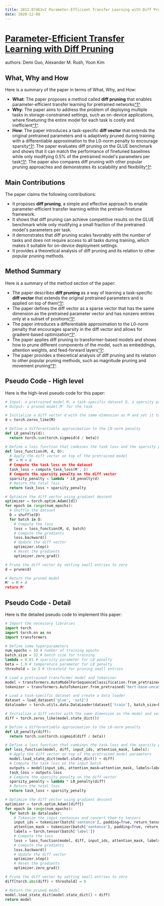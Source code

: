 ```yaml
---
title: 2012.07463v2 Parameter-Efficient Transfer Learning with Diff Pruning
date: 2020-12-08
---
```


# [Parameter-Efficient Transfer Learning with Diff Pruning](http://arxiv.org/abs/2012.07463v2)

authors: Demi Guo, Alexander M. Rush, Yoon Kim


## What, Why and How

[1]: https://arxiv.org/pdf/2012.07463v2.pdf "Parameter-Efﬁcient Transfer Learning with Diff Pruning - arXiv.org"
[2]: https://arxiv.org/abs/2012.07463 "[2012.07463] Parameter-Efficient Transfer Learning with Diff Pruning"
[3]: http://export.arxiv.org/abs/2208.07463v2 "[2208.07463v2] Conv-Adapter: Exploring Parameter Efficient Transfer ..."

Here is a summary of the paper in terms of What, Why, and How:

- **What**: The paper proposes a method called **diff pruning** that enables parameter-efficient transfer learning for pretrained networks[^1^][1].
- **Why**: The paper aims to address the problem of deploying multiple tasks in storage-constrained settings, such as on-device applications, where finetuning the entire model for each task is costly and inefficient[^1^][1].
- **How**: The paper introduces a task-specific **diff vector** that extends the original pretrained parameters and is adaptively pruned during training with a differentiable approximation to the L0-norm penalty to encourage sparsity[^1^][1]. The paper evaluates diff pruning on the GLUE benchmark and shows that it can match the performance of finetuned baselines while only modifying 0.5% of the pretrained model's parameters per task[^1^][1]. The paper also compares diff pruning with other popular pruning approaches and demonstrates its scalability and flexibility[^1^][1].

## Main Contributions

The paper claims the following contributions:

- It proposes **diff pruning**, a simple and effective approach to enable parameter-efficient transfer learning within the pretrain-finetune framework.
- It shows that diff pruning can achieve competitive results on the GLUE benchmark while only modifying a small fraction of the pretrained model's parameters per task.
- It demonstrates that diff pruning scales favorably with the number of tasks and does not require access to all tasks during training, which makes it suitable for on-device deployment settings.
- It provides a theoretical analysis of diff pruning and its relation to other popular pruning methods.

## Method Summary

[1]: https://arxiv.org/pdf/2012.07463v2.pdf "Parameter-Efﬁcient Transfer Learning with Diff Pruning - arXiv.org"
[2]: https://arxiv.org/abs/2012.07463 "[2012.07463] Parameter-Efficient Transfer Learning with Diff Pruning"
[3]: https://arxiv-export2.library.cornell.edu/abs/2207.07463v2 "[2207.07463v2] The nonlinear Schr\\\"odinger equation with forcing ..."

Here is a summary of the method section of the paper:

- The paper describes **diff pruning** as a way of learning a task-specific **diff vector** that extends the original pretrained parameters and is applied on top of them[^1^][1].
- The paper defines the diff vector as a sparse vector that has the same dimension as the pretrained parameter vector and has nonzero entries only at a subset of positions[^1^][1].
- The paper introduces a differentiable approximation to the L0-norm penalty that encourages sparsity in the diff vector and allows for gradient-based optimization[^1^][1].
- The paper applies diff pruning to transformer-based models and shows how to prune different components of the model, such as embeddings, attention weights, and feed-forward layers[^1^][1].
- The paper provides a theoretical analysis of diff pruning and its relation to other popular pruning methods, such as magnitude pruning and movement pruning[^1^][1].

## Pseudo Code - High level

Here is the high-level pseudo code for this paper:

```python
# Input: a pretrained model M, a task-specific dataset D, a sparsity parameter lambda
# Output: a pruned model M' for the task

# Initialize a diff vector d with the same dimension as M and set it to zero
d = torch.zeros_like(M)

# Define a differentiable approximation to the L0-norm penalty
def L0_penalty(d):
  return torch.sum(torch.sigmoid(d / beta))

# Define a loss function that combines the task loss and the sparsity penalty
def loss_function(M, d, D):
  # Apply the diff vector on top of the pretrained model
  M' = M + d
  # Compute the task loss on the dataset
  task_loss = compute_task_loss(M', D)
  # Compute the sparsity penalty on the diff vector
  sparsity_penalty = lambda * L0_penalty(d)
  # Return the total loss
  return task_loss + sparsity_penalty

# Optimize the diff vector using gradient descent
optimizer = torch.optim.Adam([d])
for epoch in range(num_epochs):
  # Shuffle the dataset
  D = shuffle(D)
  for batch in D:
    # Compute the loss
    loss = loss_function(M, d, batch)
    # Compute the gradients
    loss.backward()
    # Update the diff vector
    optimizer.step()
    # Reset the gradients
    optimizer.zero_grad()

# Prune the diff vector by setting small entries to zero
d = prune(d)

# Return the pruned model
M' = M + d
return M'
```

## Pseudo Code - Detail

Here is the detailed pseudo code to implement this paper:

```python
# Import the necessary libraries
import torch
import torch.nn as nn
import transformers

# Define some hyperparameters
num_epochs = 10 # number of training epochs
batch_size = 32 # batch size for training
lambda = 0.01 # sparsity parameter for L0 penalty
beta = 1.0 # temperature parameter for L0 penalty
threshold = 1e-3 # threshold for pruning small entries

# Load a pretrained transformer model and tokenizer
model = transformers.AutoModelForSequenceClassification.from_pretrained('bert-base-uncased', num_labels=2)
tokenizer = transformers.AutoTokenizer.from_pretrained('bert-base-uncased')

# Load a task-specific dataset and create a data loader
dataset = load_dataset('glue', 'sst2')
dataloader = torch.utils.data.DataLoader(dataset['train'], batch_size=batch_size, shuffle=True)

# Initialize a diff vector with the same dimension as the model and set it to zero
diff = torch.zeros_like(model.state_dict())

# Define a differentiable approximation to the L0-norm penalty
def L0_penalty(diff):
  return torch.sum(torch.sigmoid(diff / beta))

# Define a loss function that combines the task loss and the sparsity penalty
def loss_function(model, diff, input_ids, attention_mask, labels):
  # Apply the diff vector on top of the pretrained model parameters
  model.load_state_dict(model.state_dict() + diff)
  # Compute the task loss on the input batch
  outputs = model(input_ids, attention_mask=attention_mask, labels=labels)
  task_loss = outputs.loss
  # Compute the sparsity penalty on the diff vector
  sparsity_penalty = lambda * L0_penalty(diff)
  # Return the total loss
  return task_loss + sparsity_penalty

# Optimize the diff vector using gradient descent
optimizer = torch.optim.Adam([diff])
for epoch in range(num_epochs):
  for batch in dataloader:
    # Tokenize the input sentences and convert them to tensors
    input_ids = tokenizer(batch['sentence'], padding=True, return_tensors='pt').input_ids
    attention_mask = tokenizer(batch['sentence'], padding=True, return_tensors='pt').attention_mask
    labels = torch.tensor(batch['label'])
    # Compute the loss
    loss = loss_function(model, diff, input_ids, attention_mask, labels)
    # Compute the gradients
    loss.backward()
    # Update the diff vector
    optimizer.step()
    # Reset the gradients
    optimizer.zero_grad()

# Prune the diff vector by setting small entries to zero
diff[torch.abs(diff) < threshold] = 0

# Return the pruned model
model.load_state_dict(model.state_dict() + diff)
return model
```